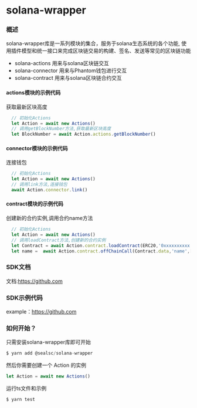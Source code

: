 # solana-wrapper

### 概述
solana-wrapper库是一系列模块的集合，服务于solana生态系统的各个功能, 使用插件模型和统一接口来完成区块​​链交易的构建、签名、发送等常见的区块链功能

* solana-actions 用来与solana区块链交互
* solana-connector 用来与Phantom钱包进行交互
* solana-contract 用来与solana区块链合约交互

#### actions模块的示例代码
获取最新区块高度
```js
  // 初始化Actions
  let Action = await new Actions()
  // 调用getBlockNumber方法,获取最新区块高度
  let BlockNumber = await Action.actions.getBlockNumber()
```

#### connector模块的示例代码
连接钱包
```js
  // 初始化Actions
  let Action = await new Actions()
  // 调用link方法,连接钱包
  await Action.connector.link()
```

#### contract模块的示例代码
创建新的合约实例,调用合约name方法
```js 
  // 初始化Actions
  let Action = await new Actions()
  // 调用loadContract方法,创建新的合约实例
  let Contract = await Action.contract.loadContract(ERC20,'0xxxxxxxxxx')
  let name =  await Action.contract.offChainCall(Contract.data,'name',[],'','')
```

### SDK文档
文档:<https://github.com>
 
### SDK示例代码    
example：<https://github.com>

### 如何开始？

只需安装solana-wrapper库即可开始
```js
$ yarn add @sealsc/solana-wrapper 
```
然后你需要创建一个 Action 的实例
```js
let Action = await new Actions()
```
运行ts文件和示例
```js
$ yarn test
```

